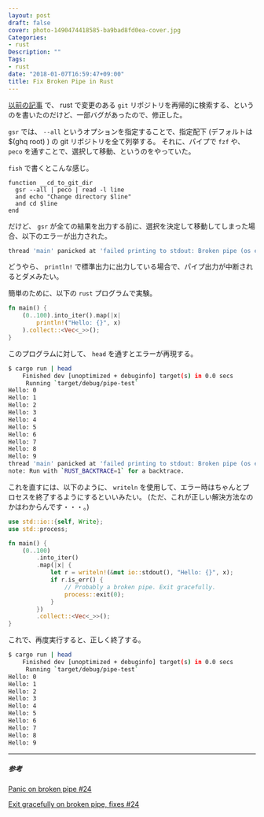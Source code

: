 ```yaml
---
layout: post
draft: false
cover: photo-1490474418585-ba9bad8fd0ea-cover.jpg
Categories:
- rust
Description: ""
Tags:
- rust
date: "2018-01-07T16:59:47+09:00"
title: Fix Broken Pipe in Rust
---
```


[以前の記事](http://yukimemi.github.io/post/2017-11-12_gsr-in-rust/) で、 rust で変更のある `git` リポジトリを再帰的に検索する、というのを書いたのだけど、一部バグがあったので、修正した。

`gsr` では、 `--all` というオプションを指定することで、指定配下 (デフォルトは $(ghq root) ) の git リポジトリを全て列挙する。
それに、パイプで `fzf` や、 `peco` を通すことで、選択して移動、というのをやっていた。

`fish` で書くとこんな感じ。

```fish
function __cd_to_git_dir
  gsr --all | peco | read -l line
  and echo "Change directory $line"
  and cd $line
end
```

だけど、 `gsr` が全ての結果を出力する前に、選択を決定して移動してしまった場合、以下のエラーが出力された。

```sh
thread 'main' panicked at 'failed printing to stdout: Broken pipe (os error 32)'
```

どうやら、 `println!` で標準出力に出力している場合で、パイプ出力が中断されるとダメみたい。

簡単のために、以下の `rust` プログラムで実験。


```rust
fn main() {
    (0..100).into_iter().map(|x|
        println!("Hello: {}", x)
    ).collect::<Vec<_>>();
}
```

このプログラムに対して、 `head` を通すとエラーが再現する。

```sh
$ cargo run | head
    Finished dev [unoptimized + debuginfo] target(s) in 0.0 secs
     Running `target/debug/pipe-test`
Hello: 0
Hello: 1
Hello: 2
Hello: 3
Hello: 4
Hello: 5
Hello: 6
Hello: 7
Hello: 8
Hello: 9
thread 'main' panicked at 'failed printing to stdout: Broken pipe (os error 32)', src/libstd/io/stdio.rs:690:9
note: Run with `RUST_BACKTRACE=1` for a backtrace.
```

これを直すには、以下のように、 `writeln` を使用して、エラー時はちゃんとプロセスを終了するようにするといいみたい。
(ただ、これが正しい解決方法なのかはわからんです・・・。)

```rust
use std::io::{self, Write};
use std::process;

fn main() {
    (0..100)
        .into_iter()
        .map(|x| {
            let r = writeln!(&mut io::stdout(), "Hello: {}", x);
            if r.is_err() {
                // Probably a broken pipe. Exit gracefully.
                process::exit(0);
            }
        })
        .collect::<Vec<_>>();
}
```

これで、再度実行すると、正しく終了する。


```sh
$ cargo run | head
    Finished dev [unoptimized + debuginfo] target(s) in 0.0 secs
     Running `target/debug/pipe-test`
Hello: 0
Hello: 1
Hello: 2
Hello: 3
Hello: 4
Hello: 5
Hello: 6
Hello: 7
Hello: 8
Hello: 9
```

- - -

##### 参考

[Panic on broken pipe #24](https://github.com/sharkdp/fd/issues/24)

[Exit gracefully on broken pipe, fixes #24](https://github.com/sharkdp/fd/commit/2ea23c00005602255a29e387006a9fc1e91185b1)

